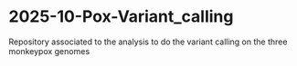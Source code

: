 # 2025-10-Pox-Variant_calling
Repository associated to the analysis to do the variant calling on the three monkeypox genomes
